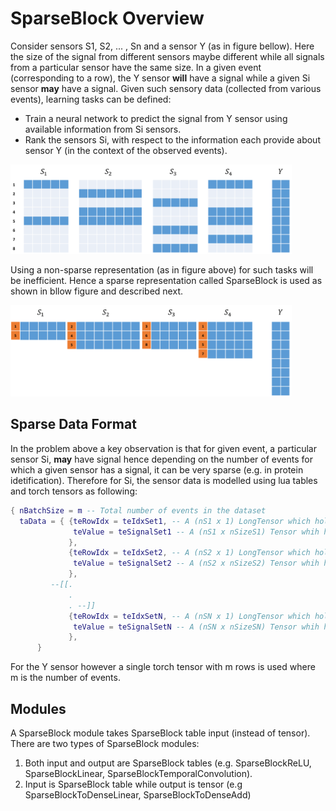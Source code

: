 # SparseBlock Overview #
Consider sensors S1, S2, ... , Sn and a sensor Y (as in figure bellow). Here the size of the signal from different sensors maybe different while all signals from a particular sensor have the same size. In a given event (corresponding to a row), the Y sensor **will** have a signal while a given Si sensor **may** have a signal. Given such sensory data (collected from various events), learning tasks can be defined:
* Train a neural network to predict the signal from Y sensor using available information from Si sensors.
* Rank the sensors Si, with respect to the information each provide about sensor Y (in the context of the observed events).

<img src="./SparseBlockData_A.png"  width="450">

Using a non-sparse representation (as in figure above) for such tasks will be inefficient. Hence a sparse representation called SparseBlock is used as shown in bllow figure and described next.

<img src="./SparseBlockData_B.png"  width="450">

## Sparse Data Format
In the problem above a key observation is that for given event, a particular sensor Si, **may** have signal hence depending on the number of events for which a given sensor has a signal, it can be very sparse (e.g. in protein idetification). Therefore for Si, the sensor data is modelled using lua tables and torch tensors as following:

```lua
{ nBatchSize = m -- Total number of events in the dataset
  taData = { {teRowIdx = teIdxSet1, -- A (nS1 x 1) LongTensor which holds the event ids for which S1 has signal 
              teValue = teSignalSet1 -- A (nS1 x nSizeS1) Tensor whih holds the corresponding signal values in teIdxSet1
             },
             {teRowIdx = teIdxSet2, -- A (nS2 x 1) LongTensor which holds the event ids for which S2 has signal 
              teValue = teSignalSet2 -- A (nS2 x nSizeS2) Tensor whih holds the corresponding signal values in teIdxSet2
             },
         --[[.
             .
             . --]]
             {teRowIdx = teIdxSetN, -- A (nSN x 1) LongTensor which holds the event ids for which Sn has signal 
              teValue = teSignalSetN -- A (nSN x nSizeSN) Tensor whih holds the corresponding signal values in teIdxSetN
             },
      }
```
For the Y sensor however a single torch tensor with m rows is used where m is the number of events.

## Modules ##
A SparseBlock module takes SparseBlock table input (instead of tensor).
There are two types of SparseBlock modules:
1. Both input and output are SparseBlock tables (e.g. SparseBlockReLU, SparseBlockLinear, SparseBlockTemporalConvolution).
2. Input is SparseBlock table while output is tensor (e.g SparseBlockToDenseLinear, SparseBlockToDenseAdd)
